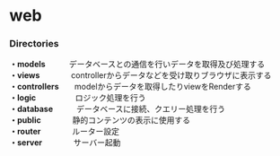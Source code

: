 # web

### Directories
<b>・models</b>　　　データベースとの通信を行いデータを取得及び処理する<br>
<b>・views</b>　　　　controllerからデータなどを受け取りブラウザに表示する<br>
<b>・controllers</b>　　modelからデータを取得したりviewをRenderする<br>
<b>・logic</b>　　　　　ロジック処理を行う<br>
<b>・database</b>　　　データベースに接続、クエリー処理を行う<br>
<b>・public</b>　　　　静的コンテンツの表示に使用する<br>
<b>・router</b>　　　　ルーター設定<br>
<b>・server</b>　　　　サーバー起動<br>
